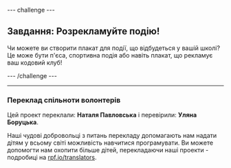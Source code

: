 --- challenge ---

## Завдання: Розрекламуйте подію!

Чи можете ви створити плакат для події, що відбудеться у вашій школі? Це може бути п'єса, спортивна подія або навіть плакат, що рекламує ваш кодовий клуб!

--- /challenge ---
***
### Переклад спільноти волонтерів 

Цей проект переклали: **Наталя Павловська** і перевірили: **Уляна Боруцька**.

Наші чудові добровольці з питань перекладу допомагають нам надати дітям у всьому світі можливість навчитися програмувати. Ви можете допомогти нам охопити більше дітей, перекладаючи наші проекти - подробиці на [rpf.io/translators](https://rpf.io/translators).
